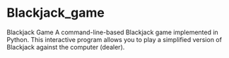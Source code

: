 # Blackjack_game
Blackjack Game A command-line-based Blackjack game implemented in Python. This interactive program allows you to play a simplified version of Blackjack against the computer (dealer).
